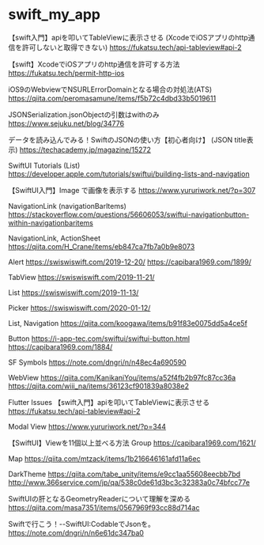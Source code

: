 # swift_my_app

【swift入門】apiを叩いてTableViewに表示させる (XcodeでiOSアプリのhttp通信を許可しないと取得できない)
https://fukatsu.tech/api-tableview#api-2

【swift】XcodeでiOSアプリのhttp通信を許可する方法
https://fukatsu.tech/permit-http-ios

iOS9のWebviewでNSURLErrorDomainとなる場合の対処法(ATS)
https://qiita.com/peromasamune/items/f5b72c4dbd33b5019611

JSONSerialization.jsonObjectの引数はwithのみ
https://www.sejuku.net/blog/34776

データを読み込んでみる！SwiftのJSONの使い方【初心者向け】  (JSON title表示)
https://techacademy.jp/magazine/15272

SwiftUI Tutorials (List)
https://developer.apple.com/tutorials/swiftui/building-lists-and-navigation

【SwiftUI入門】Image で画像を表示する
https://www.yururiwork.net/?p=307

NavigationLink (navigationBarItems)
https://stackoverflow.com/questions/56606053/swiftui-navigationbutton-within-navigationbaritems

NavigationLink, ActionSheet
https://qiita.com/H_Crane/items/eb847ca7fb7a0b9e8073

Alert
https://swiswiswift.com/2019-12-20/
https://capibara1969.com/1899/

TabView
https://swiswiswift.com/2019-11-21/

List
https://swiswiswift.com/2019-11-13/

Picker
https://swiswiswift.com/2020-01-12/

List, Navigation
https://qiita.com/koogawa/items/b91f83e0075dd5a4ce5f

Button
https://i-app-tec.com/swiftui/swiftui-button.html
https://capibara1969.com/1884/

SF Symbols
https://note.com/dngri/n/n48ec4a690590

WebView
https://qiita.com/KanikaniYou/items/a52f4fb2b97fc87cc36a
https://qiita.com/wiii_na/items/36123cf901839a8038e2

Flutter Issues
【swift入門】apiを叩いてTableViewに表示させる
https://fukatsu.tech/api-tableview#api-2

Modal View
https://www.yururiwork.net/?p=344

【SwiftUI】Viewを11個以上並べる方法 Group
https://capibara1969.com/1621/

Map
https://qiita.com/mtzack/items/1b216646161afd11a6ec

DarkTheme
https://qiita.com/tabe_unity/items/e9cc1aa55608eecbb7bd
http://www.366service.com/jp/qa/538c0de61d3bc3c32383a0c74bfcc77e

SwiftUIの肝となるGeometryReaderについて理解を深める
https://qiita.com/masa7351/items/0567969f93cc88d714ac

Swiftで行こう！--SwiftUI:CodableでJsonを。
https://note.com/dngri/n/n6e61dc347ba0
